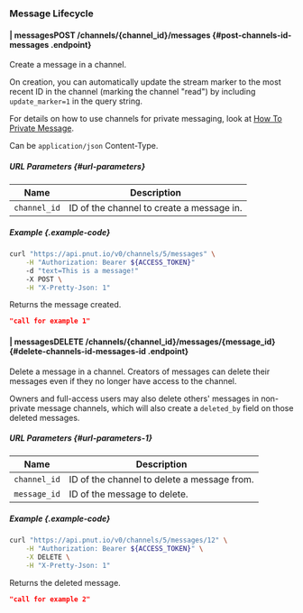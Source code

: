 ### Message Lifecycle




#### <span class="endpoint-meta"><i class="fas fa-lock"></i> | <i class="fas fa-user"></i> messages</span><span class="method method-post">POST</span> /channels/<span class="call-param">{channel_id}</span>/messages [<i class="fas fa-paragraph"></i>](#post-channels-id-messages) {#post-channels-id-messages .endpoint}

Create a message in a channel.

On creation, you can automatically update the stream marker to the most recent ID in the channel (marking the channel "read") by including `update_marker=1` in the query string.

For details on how to use channels for private messaging, look at [How To Private Message](../../how-to/channels-pm).

Can be `application/json` Content-Type.

##### URL Parameters [<i class="fas fa-paragraph"></i>](#url-parameters) {#url-parameters}

Name|Description
-|-
`channel_id`|ID of the channel to create a message in.

##### Example {.example-code}

```bash
curl "https://api.pnut.io/v0/channels/5/messages" \
    -H "Authorization: Bearer ${ACCESS_TOKEN}"
    -d "text=This is a message!"
    -X POST \
    -H "X-Pretty-Json: 1"
```

Returns the message created.

```json
"call for example 1"
```



#### <span class="endpoint-meta"><i class="fas fa-lock"></i> | <i class="fas fa-user"></i> messages</span><span class="method method-delete">DELETE</span> /channels/<span class="call-param">{channel_id}</span>/messages/<span class="call-param">{message_id}</span> [<i class="fas fa-paragraph"></i>](#delete-channels-id-messages-id) {#delete-channels-id-messages-id .endpoint}

Delete a message in a channel. Creators of messages can delete their messages even if they no longer have access to the channel.

Owners and full-access users may also delete others' messages in non-private message channels, which will also create a `deleted_by` field on those deleted messages.

##### URL Parameters [<i class="fas fa-paragraph"></i>](#url-parameters-1) {#url-parameters-1}

Name|Description
-|-
`channel_id`|ID of the channel to delete a message from.
`message_id`|ID of the message to delete.


##### Example {.example-code}

```bash
curl "https://api.pnut.io/v0/channels/5/messages/12" \
    -H "Authorization: Bearer ${ACCESS_TOKEN}" \
    -X DELETE \
    -H "X-Pretty-Json: 1"
```

Returns the deleted message.

```json
"call for example 2"
```